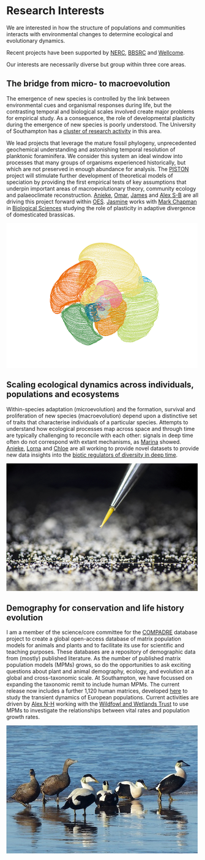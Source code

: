 # Research Interests
We are interested in how the structure of populations and communities interacts with environmental changes to determine ecological and evolutionary dynamics. 

Recent projects have been supported by [NERC](https://nerc.ukri.org/), [BBSRC](https://bbsrc.ukri.org/) and [Wellcome](https://wellcome.org/).

Our interests are necessarily diverse but group within three core areas. 

## The bridge from micro- to macroevolution 
The emergence of new species is controlled by the link between environmental cues and organismal responses during life, but the contrasting temporal and biological scales involved create major problems for empirical study. As a consequence, the role of developmental plasticity during the emergence of new species is poorly understood. The University of Southampton has a [cluster of research activity](https://www.southampton.ac.uk/life-sciences/living-systems/evolution/index.page#related_projects) in this area. 

We lead projects that leverage the mature fossil phylogeny, unprecedented geochemical understanding and astonishing temporal resolution of planktonic foraminifera. We consider this system an ideal window into processes that many groups of organisms experienced historically, but which are not preserved in enough abundance for analysis. The [PISTON](https://www.southampton.ac.uk/oes/research/projects/piston-does-developmental-plasticity-influence-speciation.page) project will stimulate further development of theoretical models of speciation by providing the first empirical tests of key assumptions that underpin important areas of macroevolutionary theory, community ecology and palaeoclimate reconstruction. [Anieke](https://www.southampton.ac.uk/oes/about/staff/jfab1c17.page), [Omar](https://www.researchgate.net/profile/Omar_Shetta), [James](https://www.southampton.ac.uk/oes/postgraduate/research_students/jmm1e21.page) and [Alex S-B](https://www.southampton.ac.uk/oes/about/staff/cjsb1c17.page) are all driving this project forward within [OES](https://www.southampton.ac.uk/oes/research/index.page). [Jasmine](https://www.southampton.ac.uk/biosci/about/staff/jms1r19.page) works with [Mark Chapman](https://www.southampton.ac.uk/biosci/about/staff/mc1c12.page) in [Biological Sciences](https://www.southampton.ac.uk/biosci/index.page?) studying the role of plasticity in adaptive divergence of domesticated brassicas.

![A computer vision reconstructed foraminifer](/images/chamber_contours_all_500.png)

## Scaling ecological dynamics across individuals, populations and ecosystems
Within-species adaptation (microevolution) and the formation, survival and proliferation of new species (macroevolution) depend upon a distinctive set of traits that characterise individuals of a particular species. Attempts to understand how ecological processes map across space and through time are typically challenging to reconcile with each other: signals in deep time often do not correspond with extant mechanisms, as [Marina](https://onlinelibrary.wiley.com/doi/full/10.1111/geb.13000) showed. [Anieke](https://www.southampton.ac.uk/oes/about/staff/jfab1c17.page), [Lorna](https://www.southampton.ac.uk/oes/postgraduate/research_students/lk2u16.page) and [Chloe](https://www.southampton.ac.uk/oes/postgraduate/research_students/clct1n19.page) are all working to provide novel datasets to provide new data insights into the [biotic regulators of diversity in deep time](http://dx.doi.org/10.1098/rstb.2015.0216).

![A single planktonic foraminifer](/images/1JB7741_th500.jpg)

## Demography for conservation and life history evolution
I am a member of the science/core committee for the [COMPADRE](https://compadre-db.org/) database project to create a global open-access database of matrix population models for  animals and plants and to facilitate its use for scientific and teaching purposes. These databases are a repository of demographic data from (mostly) published literature. As the number of published matrix population models (MPMs) grows, so do the opportunities to ask exciting questions about plant and animal demography, ecology, and evolution at a global and cross-taxonomic scale. At Southampton, we have focussed on expanding the taxonomic remit to include human MPMs. The current release now includes a further 1,120 human matrices, developed [here](https://link.springer.com/article/10.1007/s10144-018-0620-y) to study the transient dynamics of European populations. Current activities are driven by [Alex N-H](https://www.southampton.ac.uk/oes/postgraduate/research_students/anh1n18.page) working with the [Wildfowl and Wetlands Trust](https://www.wwt.org.uk/) to use MPMs to investigate the relationships between vital rates and population growth rates.

![Eider Ducks, Bamburgh Beach © Robin Drayton (CC BY-SA 2.0)](/images/eider_bamburgh_robindrayton.jpg)
